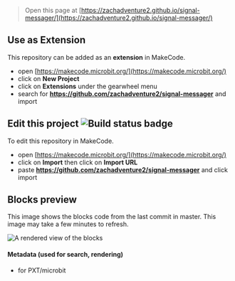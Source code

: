 
> Open this page at [https://zachadventure2.github.io/signal-messager/](https://zachadventure2.github.io/signal-messager/)

## Use as Extension

This repository can be added as an **extension** in MakeCode.

* open [https://makecode.microbit.org/](https://makecode.microbit.org/)
* click on **New Project**
* click on **Extensions** under the gearwheel menu
* search for **https://github.com/zachadventure2/signal-messager** and import

## Edit this project ![Build status badge](https://github.com/zachadventure2/signal-messager/workflows/MakeCode/badge.svg)

To edit this repository in MakeCode.

* open [https://makecode.microbit.org/](https://makecode.microbit.org/)
* click on **Import** then click on **Import URL**
* paste **https://github.com/zachadventure2/signal-messager** and click import

## Blocks preview

This image shows the blocks code from the last commit in master.
This image may take a few minutes to refresh.

![A rendered view of the blocks](https://github.com/zachadventure2/signal-messager/raw/master/.github/makecode/blocks.png)

#### Metadata (used for search, rendering)

* for PXT/microbit
<script src="https://makecode.com/gh-pages-embed.js"></script><script>makeCodeRender("{{ site.makecode.home_url }}", "{{ site.github.owner_name }}/{{ site.github.repository_name }}");</script>
